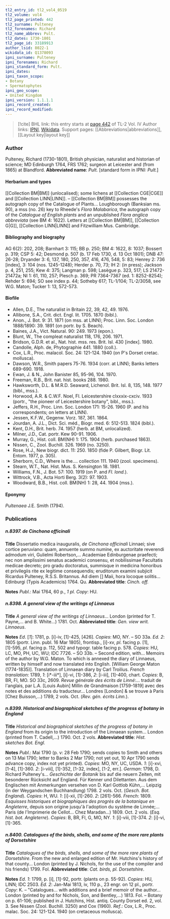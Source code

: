 ```yaml
---
tl2_entry_id: tl2_vol4_0519
tl2_volume: vol4
tl2_page_printed: 442
tl2_surname: Pulteney
tl2_forenames: Richard
tl2_name_abbrev: Pult.
tl2_dates: 1730-1801
tl2_page_id: 33189913
author_lsid: 8022-1
wikidata_id: Q1378093
ipni_surname: Pulteney
ipni_forenames: Richard
ipni_standard_form: Pult.
ipni_dates: 
ipni_taxon_scope: 
- Botany
- Spermatophytes
ipni_geo_scope: 
- United Kingdom
ipni_version: 1.1.1.1
ipni_record_created: 
ipni_record_modified:
---
```


> [!cite] BHL link: this entry starts at [page 442](https://www.biodiversitylibrary.org/page/33189913) of TL-2 Vol. IV
> Author links: [IPNI](https://www.ipni.org/a/8022-1), [Wikidata](https://www.wikidata.org/wiki/Q1378093). Support pages: [[Abbreviations|abbreviations]], [[Layout key|layout key]]

### Author

Pulteney, Richard (1730-1801), British physician, naturalist and historian of science; MD Edinburgh 1764, FRS 1762; surgeon at Leicester and (from 1865) at Blandford. 
**Abbreviated name**: *Pult.* \[standard form in IPNI: *Pult.*\]

#### Herbarium and types

[[Collection BM|BM]] (unlocalised); some lichens at [[Collection CGE|CGE]] and [[Collection LINN|LINN]]. – [[Collection BM|BM]] possesses the autograph copy of the Catalogue of Plants... Loughborough (Banksian ms. 90), a mss (no. 26) key to Rheede's *Flora Malabarica*, the autograph copy of the *Catalogue of English plants* and an unpublished *Flora anglica abbreviata* (see BM 4: 1622). Letters at [[Collection BM|BM]], [[Collection G|G]], [[Collection LINN|LINN]] and Fitzwilliam Mus. Cambridge.

#### Bibliography and biography

AG 6(2): 202, 208; Barnhart 3: 115; BB p. 250; BM 4: 1622, 8: 1037; Bossert p. 319; CSP 5: 42; Desmond p. 507 (b. 17 Feb 1730, d. 13 Oct 1801); DNB 47: 26-28; Dryander 3: 6, 137, 180, 250, 357, 416, 476, 548, 5: 83; Henrey 2: 736 \[index\], 3: 104 (nos. 1245-1248); Herder p. 70, 73; IH 2: (in press); Jackson p. 4, 251, 255; Kew 4: 375; Langman p. 598; Lasègue p. 323, 517; LS 21472-21472a; NI 1: 61, 110, 257; Plesch p. 369; PR 7364-7367 (ed. 1: 8252-8254); Rehder 5: 694; SO see index p. 44; Sotheby 617; TL-1/104; TL-2/3058, see W.G. Maton; Tucker 1: 13, 572-573.

#### Biofile

- Allen, D.E., The naturalist in Britain 22, 39, 42, 49. 1976.
- Allibone, S.A., Crit. dict. Engl. lit. 1705. 1870 (bibl.).
- Anon., J. Bot. 9: 31. 1871 (on mss. at LINN); Proc. Linn. Soc. London 1888/1890: 39. 1891 (on portr. by S. Beach).
- Baines, J.A., Vict. Natural. 90: 249. 1973 (epon.).
- Blunt, W., The compleat naturalist 118, 176, 206. 1971.
- Bridson, G.D.R. et al., Nat. hist. mss. res. Brit. Isl. 430 \[index\]. 1980.
- Candolle, Alph. de, Phytographie 441. 1880 (coll.).
- Cox, L.R., Proc. malacol. Soc. 24: 121-124. 1940 (on P's Dorset cretac. mollusca).
- Dawson, W.R., Smith papers 75-76. 1934 (corr. at LINN); Banks letters 689-690. 1918.
- Ewan, J. & N., John Banister 85, 95-96, 104. 1970.
- Freeman, R.B., Brit. nat. hist. books 288. 1980.
- Hawksworth, D.L. & M.R.D. Seaward, Lichenol. Brit. Isl. 8, 135, 148. 1977 (bibl., mss.).
- Horwood, A.R. & C.W.F. Noel, Fl. Leicestershire clxxxix-cxciv. 1933 (portr., "the pioneer of Leicestershire botany", bibl., mss.).
- Jeffers, R.H., Proc. Linn. Soc. London 171: 15-26. 1960 (P. and his correspondents; on letters at LINN).
- Jessen, K.F.W., Gegenw. Vorz. 187, 361. 1864.
- Jourdan, A. J.L., Dict. Sci. méd., Biogr. med. 6: 512-513. 1824 (bibl.).
- Kent, D.H., Brit. herb. 74. 1957 (herb. at BM, unlocalized).
- Milner, J.D., Cat. portr. Kew 90-91. 1906.
- Murray, G., Hist. coll. BM(NH) 1: 175. 1904 (herb. purchased 1863).
- Nissen, C., Zool. Buchill. 326. 1969 (no. 3250).
- Rose, H.J., New biogr. dict. 11: 250. 1850 (fide P. Gilbert, Biogr. Lit. Entom. 1977, p. 305).
- Sherborn, C.D., Where is the.... collection 111. 1940 (zool. specimens).
- Stearn, W.T., Nat. Hist. Mus. S. Kensington 18. 1981.
- Williams, F.N., J. Bot. 57: 100. 1919 (on P. and *Fl. lond.*).
- Wittrock, V.B., Acta Horti Berg. 3(2): 97. 1903.
- Woodward, B.B., Hist. coll. BM(NH) 1: 28, 44. 1904 (mss.).

#### Eponymy

*Pultenaea* J.E. Smith (1794).

### Publications

##### n.8397. de Cinchona officinali

**Title**
Dissertatio medica inauguralis, *de Cinchona officinali* Linnaei; sive cortice peruviano: quam, annuente summo numine, ex auctoritate reverendi admodum viri, Gulielmi Robertson,... Academiae Edinburgenae praefecti; nec non amplissimi senatus academici consensu, et nobilissimae Facultatis medicae decreto; pro gradu doctoratus, summisque in medicina honoribus et privilegiis rite ex legitime consequendis; eruditorum examini subjicit Ricardus Pulteney, R.S.S. Britannus. Ad diem \[\] Maii, hora locoque solitis... Edinburgi (Typis Academicis) 1764. Qu.
**Abbreviated title**: *Cinch. off.*

**Notes**
*Publ*.: Mai 1764, 60 p., *1 pl. Copy*: HU.

##### n.8398. A general view of the writings of Linnaeus

**Title**
*A general view of the writings of Linnaeus*... London (printed for T. Payne,... and B. White...) 1781. Oct.
**Abbreviated title**: *Gen. view writ. Linnaeus*.

**Notes**
*Ed*. \[*1*\]: 1781, p. \[i\]-iv, \[1\]-425, \[426\]. *Copies*: MO, NY. – SO 33a.
*Ed. 2*: 1805 (portr. Linn. publ. 16 Mar 1805), frontisp., \[i\]-xv, *pl*. facing p. \[1\], \[1\]-595, *pl*. facing p. 112, 502 and typogr. table facing p. 578. *Copies*: HU, LC, MO, PH, UC, WU; IDC 7726. – SO 33b. – Second edition, with... Memoirs of the author by W.G. Maton. To which is annexed the diary of Linnaeus, written by himself and now translated into English. \[William George Maton (1774-1835)\]. Translation of Linnaean diary by Carl Troilius.
*French translation*: 1789, *1*: \[i\*-iii\*\], \[i\]-vi, \[1\]-386, *2*: \[i-iii\], \[1\]-400, chart. *Copies*: B, BR, FI, MO. SO 33c, 2609. *Revue générale des écrits de Linné*:... traduit de l'anglais, par L.A. \[Louis Aubin\] Millin de Grandmaison \[1759-1819\] avec des notes et des additions du traducteur... Londres \[London\] & se trouve à Paris \[Chez Buisson,...) 1789, 2 vols. Oct. (*Rev. gén. écrits Linn.*).

##### n.8399. Historical and biographical sketches of the progress of botany in England

**Title**
*Historical and biographical sketches of the progress of botany in England* from its origin to the introduction of the Linnaean system... London (printed from T. Cadell,...) 1790. Oct. 2 vols.
**Abbreviated title**: *Hist. sketches Bot. Engl.*

**Notes**
*Publ*.: Mai 1790 (p. v: 28 Feb 1790; sends copies to Smith and others on 13 Mai 1790; letter to Banks 2 Mar 1790; not yet out, 10 Apr 1790 sends advance copy, index not yet printed). *Copies*: MO, NY, UC, USDA.
*1*: \[i\]-xvi, \[1-4\], \[1\]-360.
*2*: \[i-viii\], \[1\]-352, \[1-32, index\], \[1-2, err.\].
*German*: 1798, D. Richard Pulteney's... *Geschichte der Botanik* bis auf die neuern Zeiten, mit besonderer Rücksicht auf England. Für Kenner und Dilettanten. Aus dem Englischen mit Anmerkungen versehen von D. Karl Gottlob Kühn,... Leipzig (in der Weygandschen Buchhandlung) 1798. 2 vols. Oct. (*Gesch. Bot. England*). *Copies*: H, WU.
*1*: \[i\]-xii, \[1\]-260.
*2*: \[261\]-566.
*French*: 1809. *Esquisses historiques et biographiques des progrès de la botanique en Angleterre*, depuis son origine jusqu'à l'adoption du systême de Linnée;... Paris (de l'Imprimerie de Cellot... Chez Maradan...) 1809. Oct. 2 vols. (*Esq. hist. bot. Angleterre*). *Copies*: B, BR, FI, G, MO, NY. *1*: \[i\]-viii, \[1\]-374.
*2*: \[i\]-vi, \[1\]-365.

##### n.8400. Catalogues of the birds, shells, and some of the more rare plants of Dorsetshire

**Title**
*Catalogues of the birds, shells, and some of the more rare plants of Dorsetshire*. From the new and enlarged edition of Mr. Hutchins's history of that county... London (printed by J. Nichols, for the use of the compiler and his friends) 1799. Fol.
**Abbreviated title**: *Cat. birds, pl. Dorsetshire*.

**Notes**
*Ed. 1*: 1799, p. \[i\], \[1\]-92, portr. (plants on p. 55-92). *Copies*: HU, LINN; IDC 2503.
*Ed. 2*: Jan-Mai 1813, iv, 110 p., 23 engr. on 12 pl., portr. *Copy*: K. – "Catalogues... with additions and a brief memoir of the author... London (printed by and for Nichols, Son, and Bentley,...) 1813. Fol. – Botany on p. 61-106; published in J. Hutchins, Hist. antiq. County Dorset ed. 2, vol. 3. See Nissen (Zool. Buchill. 3250) and Cox (1960).
*Ref*.: Cox, L.R., Proc. malac. Soc. 24: 121-124. 1940 (on cretaceous mollusca).

